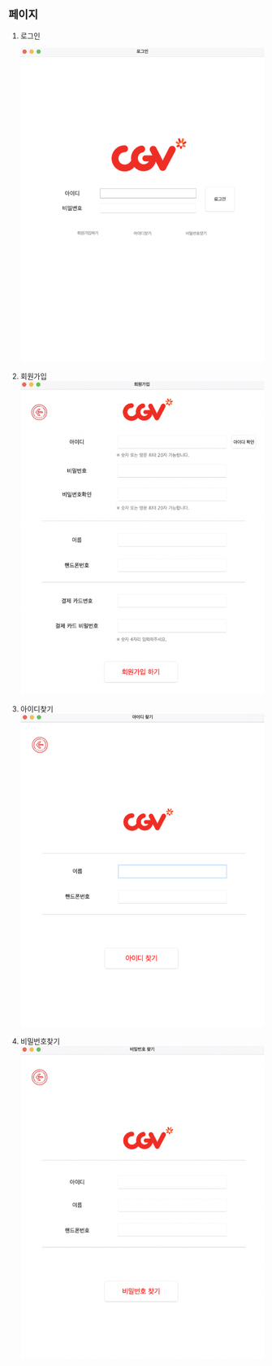 
## 페이지

1. 로그인

   ![signin](https://github.com/hyeah0/SmartWeb_Contents_WebApplication_developer_class/blob/main/4_Java_Project_%E1%84%8B%E1%85%A7%E1%86%BC%E1%84%92%E1%85%AA%E1%84%8B%E1%85%A8%E1%84%86%E1%85%A2/%E1%84%8C%E1%85%A1%E1%84%87%E1%85%A1/01_login/00.screenshot/1.%20signIn.png)

2. 회원가입
   ![signup](https://github.com/hyeah0/SmartWeb_Contents_WebApplication_developer_class/blob/main/4_Java_Project_%E1%84%8B%E1%85%A7%E1%86%BC%E1%84%92%E1%85%AA%E1%84%8B%E1%85%A8%E1%84%86%E1%85%A2/%E1%84%8C%E1%85%A1%E1%84%87%E1%85%A1/01_login/00.screenshot/2-0.%20signUp.png)

3. 아이디찾기
   ![findid](https://github.com/hyeah0/SmartWeb_Contents_WebApplication_developer_class/blob/main/4_Java_Project_%E1%84%8B%E1%85%A7%E1%86%BC%E1%84%92%E1%85%AA%E1%84%8B%E1%85%A8%E1%84%86%E1%85%A2/%E1%84%8C%E1%85%A1%E1%84%87%E1%85%A1/01_login/00.screenshot/3-0.%20find%20id.png)

4. 비밀번호찾기
   ![findpwd](https://github.com/hyeah0/SmartWeb_Contents_WebApplication_developer_class/blob/main/4_Java_Project_%E1%84%8B%E1%85%A7%E1%86%BC%E1%84%92%E1%85%AA%E1%84%8B%E1%85%A8%E1%84%86%E1%85%A2/%E1%84%8C%E1%85%A1%E1%84%87%E1%85%A1/01_login/00.screenshot/4-0.%20find%20pwd.png)
